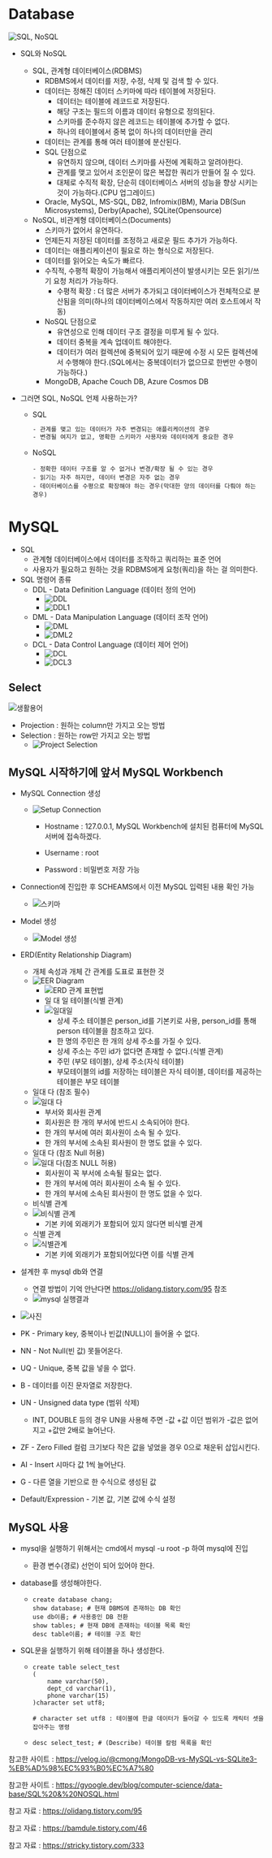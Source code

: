 # Database

![SQL, NoSQL](https://user-images.githubusercontent.com/72541544/116813622-8ed61580-ab8f-11eb-8fcb-e4e9960105a1.png)

* SQL와 NoSQL

  * SQL, 관계형 데이터베이스(RDBMS)
    * RDBMS에서 데이터를 저장, 수정, 삭제 및 검색 할 수 있다.
    * 데이터는 정해진 데이터 스키마에 따라 테이블에 저장된다.
      * 데이터는 테이블에 레코드로 저장된다.
      * 해당 구조는 필드의 이름과 데이터 유형으로 정의된다.
      * 스키마를 준수하지 않은 레코드는 테이블에 추가할 수 없다.
      * 하나의 테이블에서 중복 없이 하나의 데이터만을 관리
    * 데이터는 관계를 통해 여러 테이블에 분산된다.
    * SQL 단점으로
      * 유연하지 않으며, 데이터 스키마를 사전에 계획하고 알려야한다.
      * 관계를 맺고 있어서 조인문이 많은 복잡한 쿼리가 만들어 질 수 있다.
      * 대체로 수직적 확장, 단순히 데이터베이스 서버의 성능을 향상 시키는 것이 가능하다.(CPU 업그레이드)
    * Oracle, MySQL, MS-SQL, DB2, Infromix(IBM), Maria DB(Sun Microsystems), Derby(Apache), SQLite(Opensource)
  * NoSQL, 비관계형 데이터베이스(Documents)
    * 스키마가 없어서 유연하다.
    * 언제든지 저장된 데이터를 조정하고 새로운 필드 추가가 가능하다.
    * 데이터는 애플리케이션이 필요로 하는 형식으로 저장된다.
    * 데이터를 읽어오는 속도가 빠르다.
    * 수직적, 수평적 확장이 가능해서 애플리케이션이 발생시키는 모든 읽기/쓰기 요청 처리가 가능하다.
      * 수평적 확장 : 더 많은 서버가 추가되고 데이터베이스가 전체적으로 분산됨을 의미(하나의 데이터베이스에서 작동하지만 여러 호스트에서 작동)
    * NoSQL 단점으로
      * 유연성으로 인해 데이터 구조 결정을 미루게 될 수 있다.
      * 데이터 중복을 계속 업데이트 해야한다.
      * 데이터가 여러 컬렉션에 중복되어 있기 때문에 수정 시 모든 컬렉션에서 수행해야 한다.(SQL에서는 중복데이터가 없으므로 한번만 수행이 가능하다.)
    * MongoDB, Apache Couch DB, Azure Cosmos DB

* 그러면 SQL, NoSQL 언제 사용하는가?

  * SQL

    ```tex
    - 관계를 맺고 있는 데이터가 자주 변경되는 애플리케이션의 경우
    - 변경될 여지가 없고, 명확한 스키마가 사용자와 데이터에게 중요한 경우
    ```

  * NoSQL

    ```Tex
    - 정확한 데이터 구조를 알 수 없거나 변경/확장 될 수 있는 경우
    - 읽기는 자주 하지만, 데이터 변경은 자주 없는 경우
    - 데이터베이스를 수평으로 확장해야 하는 경우(막대한 양의 데이터를 다뤄야 하는 경우)
    ```




# MySQL
* SQL
  * 관계형 데이터베이스에서 데이터를 조작하고 쿼리하는 표준 언어
  * 사용자가 필요하고 원하는 것을 RDBMS에게 요청(쿼리)을 하는 걸 의미한다.
* SQL 명령어 종류
  * DDL - Data Definition Language (데이터 정의 언어)
    * ![DDL](https://user-images.githubusercontent.com/72541544/116813442-d7d99a00-ab8e-11eb-9870-3f1d41e62e1d.png)
    * ![DDL1](https://user-images.githubusercontent.com/72541544/116813443-d7d99a00-ab8e-11eb-88ae-fde344afbbba.png)
  * DML - Data Manipulation Language (데이터 조작 언어)
    * ![DML](https://user-images.githubusercontent.com/72541544/116813444-d8723080-ab8e-11eb-8060-19cdd085561c.png)
    * ![DML2](https://user-images.githubusercontent.com/72541544/116813445-d8723080-ab8e-11eb-974d-1f2c02c9673a.png)
  * DCL - Data Control Language (데이터 제어 언어)
    * ![DCL](https://user-images.githubusercontent.com/72541544/116813440-d60fd680-ab8e-11eb-95c5-35339a559483.png)
    * ![DCL3](https://user-images.githubusercontent.com/72541544/116813441-d7410380-ab8e-11eb-84c2-3fa21b6be4d7.png)



## Select

![생활용어](https://user-images.githubusercontent.com/72541544/116813455-ddcf7b00-ab8e-11eb-84ed-a4de87c23def.png)

* Projection : 원하는 column만 가지고 오는 방법
* Selection : 원하는 row만 가지고 오는 방법
  * ![Project Selection](https://user-images.githubusercontent.com/72541544/116813452-dd36e480-ab8e-11eb-8d70-d197fdfd1c02.png)



## MySQL 시작하기에 앞서 MySQL Workbench

* MySQL Connection 생성

  * ![Setup Connection](https://user-images.githubusercontent.com/72541544/116813453-dd36e480-ab8e-11eb-825f-077c8e2590d3.png)

    * Hostname : 127.0.0.1, MySQL Workbench에 설치된 컴퓨터에 MySQL 서버에 접속하겠다.

    * Username : root

    * Password : 비밀번호 저장 가능

      

* Connection에 진입한 후 SCHEAMS에서 이전 MySQL 입력된 내용 확인 가능 

  * ![스키마](https://user-images.githubusercontent.com/72541544/116813456-de681180-ab8e-11eb-870f-dd97263fd920.png)

* Model 생성

  * ![Model 생성](https://user-images.githubusercontent.com/72541544/116813450-dc05b780-ab8e-11eb-8aa3-cf127198238d.png)

* ERD(Entity Relationship Diagram)

  * 개체 속성과 개체 간 관계를 도표로 표현한 것
  * ![EER Diagram](https://user-images.githubusercontent.com/72541544/116813706-10c63e80-ab90-11eb-9d5b-e0265ddd342f.png)
    * ![ERD 관계 표현법](https://user-images.githubusercontent.com/72541544/116817691-994dda80-aba2-11eb-8ad7-3695eb2a6a37.png)
    * 일 대 일 테이블(식별 관계)
    * ![일대일](https://user-images.githubusercontent.com/72541544/116813464-e031d500-ab8e-11eb-89d8-7f0333b68e72.png)
      * 상세 주소 테이블은 person_id를 기본키로 사용, person_id를 통해 person 테이블을 참조하고 있다.
      * 한 명의 주민은 한 개의 상세 주소를 가질 수 있다.
      * 상세 주소는 주민 id가 없다면 존재할 수 없다.(식별 관계)
      * 주민 (부모 테이블), 상세 주소(자식 테이블)
      * 부모테이블의 id를 저장하는 테이블은 자식 테이블, 데이터를 제공하는 테이블은 부모 테이블
  * 일대 다 (참조 필수)
  * ![일대 다](https://user-images.githubusercontent.com/72541544/116813463-e031d500-ab8e-11eb-8064-2d69f5f66839.png)
    * 부서와 회사원 관계
    * 회사원은 한 개의 부서에 반드시 소속되어야 한다.
    * 한 개의 부서에 여러 회사원이 소속 될 수 있다.
    * 한 개의 부서에 소속된 회사원이 한 명도 없을 수 있다.
  * 일대 다 (참조 Null 허용)
  * ![일대 다(참조 NULL 허용)](https://user-images.githubusercontent.com/72541544/116813462-df993e80-ab8e-11eb-9977-fd8cbb571495.png)
    * 회사원이 꼭 부서에 소속될 필요는 없다.
    * 한 개의 부서에 여러 회사원이 소속 될 수 있다.
    * 한 개의 부서에 소속된 회사원이 한 명도 없을 수 있다.
  * 비식별 관계
  * ![비식별 관계](https://user-images.githubusercontent.com/72541544/116813459-df00a800-ab8e-11eb-935d-816f78c8274d.png)
    * 기본 키에 외래키가 포함되어 있지 않다면 비식별 관계
  * 식별 관계
  * ![식별관계](https://user-images.githubusercontent.com/72541544/116813461-df993e80-ab8e-11eb-95f4-627762929e89.png)
    * 기본 키에 외래키가 포함되어있다면 이를 식별 관계

* 설계한 후 mysql db와 연결

  * 연결 방법이 기억 안난다면 https://olidang.tistory.com/95 참조
  * ![mysql 실행결과](https://user-images.githubusercontent.com/72541544/116813457-de681180-ab8e-11eb-851a-b59f3626ed92.png)

* ![사진](https://user-images.githubusercontent.com/72541544/117102172-b658f800-adb2-11eb-97ab-b47a8872dd2a.png)
* PK - Primary key, 중복이나 빈값(NULL)이 들어올 수 없다.
* NN - Not Null(빈 값) 못들어온다.
* UQ - Unique, 중복 값을 넣을 수 없다.
* B - 데이터를 이진 문자열로 저장한다.
* UN - Unsigned data type (범위 삭제)
  * INT, DOUBLE 등의 경우 UN을 사용해 주면 -값 +값 이던 범위가 -값은 없어지고 +값만 2배로 늘어난다.
* ZF - Zero Filled 컬럼 크기보다 작은 값을 넣었을 경우 0으로 채운뒤 삽입시킨다.
* AI - Insert 시마다 값 1씩 늘어난다.
* G - 다른 열을 기반으로 한 수식으로 생성된 값
* Default/Expression - 기본 값, 기본 값에 수식 설정







## MySQL 사용

* mysql을 실행하기 위해서는 cmd에서 mysql -u root -p 하여 mysql에 진입

  * 환경 변수(경로) 선언이 되어 있어야 한다.

* database를 생성해야한다.

  * ```mysql 
    create database chang;
    show database; # 현재 DBMS에 존재하는 DB 확인
    use db이름; # 사용중인 DB 전환
    show tables; # 현재 DB에 존재하는 테이블 목록 확인
    desc table이름; # 테이블 구조 확인
    ```

* SQL문을 실행하기 위해 테이블을 하나 생성한다.

  * ```mysql
    create table select_test
    (
        name varchar(50),
        dept_cd varchar(1),
        phone varchar(15)
    )character set utf8;   
    
    # character set utf8 : 테이블에 한글 데이터가 들어갈 수 있도록 캐릭터 셋을 잡아주는 명령
    ```

  * ```mysql
    desc select_test; # (Describe) 테이블 칼럼 목록을 확인
    ```






참고한 사이트 : https://velog.io/@cmong/MongoDB-vs-MySQL-vs-SQLite3-%EB%AD%98%EC%93%B0%EC%A7%80

참고한 사이트 : https://gyoogle.dev/blog/computer-science/data-base/SQL%20&%20NOSQL.html

참고 자료 : https://olidang.tistory.com/95

참고 자료 : https://bamdule.tistory.com/46

참고 자료 : https://stricky.tistory.com/333

